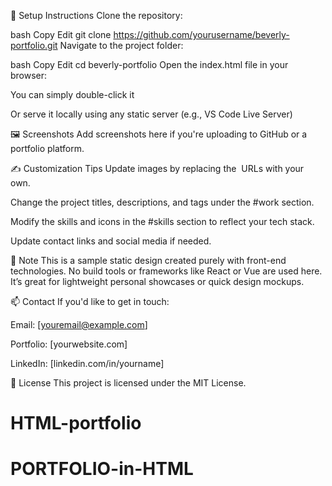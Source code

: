 🔧 Setup Instructions
Clone the repository:

bash
Copy
Edit
git clone https://github.com/yourusername/beverly-portfolio.git
Navigate to the project folder:

bash
Copy
Edit
cd beverly-portfolio
Open the index.html file in your browser:

You can simply double-click it

Or serve it locally using any static server (e.g., VS Code Live Server)

🖼️ Screenshots
Add screenshots here if you're uploading to GitHub or a portfolio platform.

✍️ Customization Tips
Update images by replacing the <img src=""> URLs with your own.

Change the project titles, descriptions, and tags under the #work section.

Modify the skills and icons in the #skills section to reflect your tech stack.

Update contact links and social media if needed.

📌 Note
This is a sample static design created purely with front-end technologies. No build tools or frameworks like React or Vue are used here. It’s great for lightweight personal showcases or quick design mockups.

📫 Contact
If you'd like to get in touch:

Email: [youremail@example.com]

Portfolio: [yourwebsite.com]

LinkedIn: [linkedin.com/in/yourname]

🪪 License
This project is licensed under the MIT License.

# HTML-portfolio
# PORTFOLIO-in-HTML
